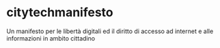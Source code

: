 # citytechmanifesto
Un manifesto per le libertà digitali ed il diritto di accesso ad internet e alle informazioni in ambito cittadino

